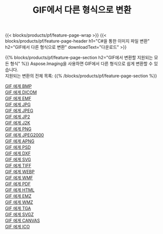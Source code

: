 ﻿---
title: GIF에서 다른 형식으로 변환 
weight: 3920
url: /ko/net/conversion/from/gif 
lang: ko
langdirlevel: 2
locales: zh-hans,ja,it,ru,de,es,fr,nl,id,lt,pl,pt,vi,tr,ko,zh-hant,ar,hi,th,sv,cs,uk,he
description: Aspose.Imaging을 사용하면 GIF에서 다른 형식으로 쉽게 변환할 수 있습니다.
---

{{< blocks/products/pf/feature-page-wrap >}}
{{< blocks/products/pf/feature-page-header h1="C#을 통한 이미지 파일 변환" h2="GIF에서 다른 형식으로 변환" downloadText="다운로드" >}}


{{% blocks/products/pf/feature-page-section  h2="GIF에서 변환할 지원되는 모든 형식" %}}
Aspose.Imaging을 사용하면 GIF에서 다른 형식으로 쉽게 변환할 수 있습니다.
<br/>
지원되는 변환의 전체 목록:
{{% /blocks/products/pf/feature-page-section %}}
<div class="container-fluid productfamilypage bg-gray">
    <div class="convertypes bg-gray agp-content section">
        <div class="container">
		<div class="row other-converters">
		    <div class='col-md-2 other-converter remove-lp remove-rp'><a href="/imaging/ko/net/conversion/gif-to-bmp" >GIF 에게 BMP</a></div><div class='col-md-2 other-converter remove-lp remove-rp'><a href="/imaging/ko/net/conversion/gif-to-dicom" >GIF 에게 DICOM</a></div><div class='col-md-2 other-converter remove-lp remove-rp'><a href="/imaging/ko/net/conversion/gif-to-emf" >GIF 에게 EMF</a></div><div class='col-md-2 other-converter remove-lp remove-rp'><a href="/imaging/ko/net/conversion/gif-to-jpg" >GIF 에게 JPG</a></div><div class='col-md-2 other-converter remove-lp remove-rp'><a href="/imaging/ko/net/conversion/gif-to-jpeg" >GIF 에게 JPEG</a></div><div class='col-md-2 other-converter remove-lp remove-rp'><a href="/imaging/ko/net/conversion/gif-to-jp2" >GIF 에게 JP2</a></div><div class='col-md-2 other-converter remove-lp remove-rp'><a href="/imaging/ko/net/conversion/gif-to-j2k" >GIF 에게 J2K</a></div><div class='col-md-2 other-converter remove-lp remove-rp'><a href="/imaging/ko/net/conversion/gif-to-png" >GIF 에게 PNG</a></div><div class='col-md-2 other-converter remove-lp remove-rp'><a href="/imaging/ko/net/conversion/gif-to-jpeg2000" >GIF 에게 JPEG2000</a></div><div class='col-md-2 other-converter remove-lp remove-rp'><a href="/imaging/ko/net/conversion/gif-to-apng" >GIF 에게 APNG</a></div><div class='col-md-2 other-converter remove-lp remove-rp'><a href="/imaging/ko/net/conversion/gif-to-psd" >GIF 에게 PSD</a></div><div class='col-md-2 other-converter remove-lp remove-rp'><a href="/imaging/ko/net/conversion/gif-to-dxf" >GIF 에게 DXF</a></div><div class='col-md-2 other-converter remove-lp remove-rp'><a href="/imaging/ko/net/conversion/gif-to-svg" >GIF 에게 SVG</a></div><div class='col-md-2 other-converter remove-lp remove-rp'><a href="/imaging/ko/net/conversion/gif-to-tiff" >GIF 에게 TIFF</a></div><div class='col-md-2 other-converter remove-lp remove-rp'><a href="/imaging/ko/net/conversion/gif-to-webp" >GIF 에게 WEBP</a></div><div class='col-md-2 other-converter remove-lp remove-rp'><a href="/imaging/ko/net/conversion/gif-to-wmf" >GIF 에게 WMF</a></div><div class='col-md-2 other-converter remove-lp remove-rp'><a href="/imaging/ko/net/conversion/gif-to-pdf" >GIF 에게 PDF</a></div><div class='col-md-2 other-converter remove-lp remove-rp'><a href="/imaging/ko/net/conversion/gif-to-html" >GIF 에게 HTML</a></div><div class='col-md-2 other-converter remove-lp remove-rp'><a href="/imaging/ko/net/conversion/gif-to-emz" >GIF 에게 EMZ</a></div><div class='col-md-2 other-converter remove-lp remove-rp'><a href="/imaging/ko/net/conversion/gif-to-wmz" >GIF 에게 WMZ</a></div><div class='col-md-2 other-converter remove-lp remove-rp'><a href="/imaging/ko/net/conversion/gif-to-tga" >GIF 에게 TGA</a></div><div class='col-md-2 other-converter remove-lp remove-rp'><a href="/imaging/ko/net/conversion/gif-to-svgz" >GIF 에게 SVGZ</a></div><div class='col-md-2 other-converter remove-lp remove-rp'><a href="/imaging/ko/net/conversion/gif-to-canvas" >GIF 에게 CANVAS</a></div><div class='col-md-2 other-converter remove-lp remove-rp'><a href="/imaging/ko/net/conversion/gif-to-ico" >GIF 에게 ICO</a></div>
                </div>
        </div>
    </div>
</div>
<br/>

